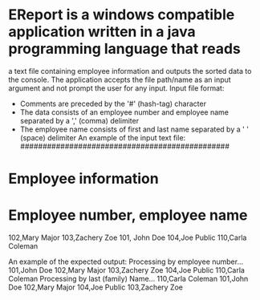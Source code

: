 # EReport is a windows compatible application written in a java programming language that reads
a text file containing employee information and outputs the sorted data to the console. The application
accepts the file path/name as an input argument and not prompt the user for any input.
Input file format:
- Comments are preceded by the '#' (hash-tag) character
- The data consists of an employee number and employee name separated by a ',' (comma) delimiter
- The employee name consists of first and last name separated by a ' ' (space) delimiter
An example of the input text file:
###############################################
#
# Employee information
# Employee number, employee name
102,Mary Major
103,Zachery Zoe
101, John Doe
104,Joe Public
110,Carla Coleman

An example of the expected output:
Processing by employee number...
101,John Doe
102,Mary Major
103,Zachery Zoe
104,Joe Public
110,Carla Coleman
Processing by last (family) Name...
110,Carla Coleman
101,John Doe
102,Mary Major
104,Joe Public
103,Zachery Zoe
